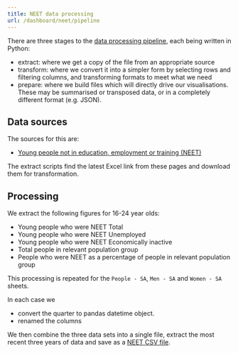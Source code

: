 ```yaml
---
title: NEET data processing
url: /dashboard/neet/pipeline
---
```


There are three stages to the [data processing pipeline](https://github.com/open-innovations/yff-data/tree/main/scripts/neet), each being written in Python:

* extract: where we get a copy of the file from an appropriate source
* transform: where we convert it into a simpler form by selecting rows and filtering columns, and transforming formats to meet what we need
* prepare: where we build files which will directly drive our visualisations. These may be summarised or transposed data, or in a completely different format (e.g. JSON).

## Data sources

The sources for this are:

* [Young people not in education, employment or training (NEET)](https://www.ons.gov.uk/employmentandlabourmarket/peoplenotinwork/unemployment/datasets/youngpeoplenotineducationemploymentortrainingneettable1)

The extract scripts find the latest Excel link from these pages and download them for transformation.

## Processing

We extract the following figures for 16-24 year olds:

* Young people who were NEET Total
* Young people who were NEET Unemployed
* Young people who were NEET Economically inactive
* Total people in relevant population group
* People who were NEET as a percentage of people in relevant population group

This processing is repeated for the `People - SA`, `Men - SA` and `Women - SA` sheets.

In each case we
* convert the quarter to pandas datetime object.
* renamed the columns

We then combine the three data sets into a single file, extract the most recent three years of data and save as a [NEET CSV file](https://github.com/open-innovations/yff-data/blob/main/data/neet/neet.csv).

